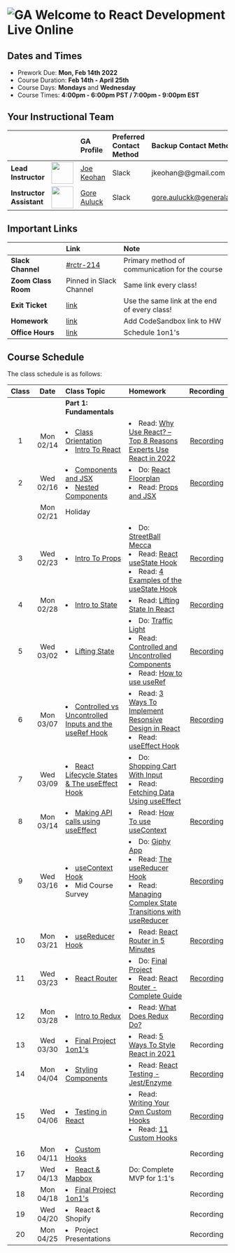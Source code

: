 # ![GA](https://ga-dash.s3.amazonaws.com/production/assets/logo-9f88ae6c9c3871690e33280fcf557f33.png) Welcome to React Development Live Online

## Dates and Times

* Prework Due: **Mon, Feb 14th 2022**
* Course Duration: **Feb 14th - April 25th**
* Course Days: **Mondays** and **Wednesday**
* Course Times: **4:00pm - 6:00pm PST / 7:00pm - 9:00pm EST**

## Your Instructional Team

| | | GA Profile | Preferred Contact Method | Backup Contact Method |
| :--- | :--- | :--- | :--- | :--- |
| **Lead Instructor** | <img src="https://i.imgur.com/QYb5xoN.png" height="50"> | [Joe Keohan](https://generalassemb.ly/instructors/joe-keohan/7866) | Slack | jkeohan@@gmail.com|
| **Instructor Assistant** | <img src="https://i.imgur.com/XcoYK0D.png" height="50"> |[Gore Auluck](https://generalassemb.ly/instructors/nathaniel-stack/22752) | Slack | gore.auluckk@generalassemb.ly|

## Important Links

| | Link | Note |
| :--- | :--- | :--- |
| **Slack Channel** | [#rctr-214]() | Primary method of communication for the course |
| **Zoom Class Room** | Pinned in Slack Channel | Same link every class! |
| **Exit Ticket** | [link](https://forms.gle/gRqsKNL3UXcozRS38) | Use the same link at the end of every class! |
| **Homework** | [link](https://docs.google.com/spreadsheets/d/1d4JVrnePPau9VtGB-aHjp7hE4CijMgGwC0fo45TxaKo/edit#gid=566709901) | Add CodeSandbox link to HW |
| **Office Hours** | [link](https://docs.google.com/spreadsheets/d/1d4JVrnePPau9VtGB-aHjp7hE4CijMgGwC0fo45TxaKo/edit#gid=1977257351) | Schedule 1on1's |

## Course Schedule

The class schedule is as follows:

| Class | Date | Class Topic | Homework | Recording |
| :---: | :---: | :--- | :--- | :---: |
||| **Part 1: Fundamentals** |
| 1  | Mon 02/14 | <li>[Class Orientation](https://github.com/jkeohan/rctr-2-14-22/blob/main/w01d01/orientation.md)</li><li>[Intro To React](https://github.com/jkeohan/rctr-2-14-22/blob/main/w01d01/intro-to-react.md)</li>| <li>Read: [Why Use React? – Top 8 Reasons Experts Use React in 2022](https://www.monocubed.com/why-use-react/)</li>| [Recording](https://generalassembly.zoom.us/rec/share/9vS8Zm_CIJnP3pwR6QEnOlf3qYYjYchWuQvo4HCp1PFbDqClrB1ZCsDOD0Ofnjjb.B8njIJJbEyqfrBaQ)|
| 2  | Wed 02/16 | <li>[Components and JSX](https://github.com/jkeohan/rctr-2-14-22/blob/main/w01d02/components-and-jsx.md)</li><li>[Nested Components](https://github.com/jkeohan/rctr-2-14-22/blob/main/w01d02/nested-compnents.md)</li>| <li>Do: [React Floorplan](https://github.com/jkeohan/rctr-2-14-22/blob/main/homework/w01/react-floorplan.md)</li><li>Read: [Props and JSX](https://www.freecodecamp.org/news/react-components-jsx-props-for-beginners/)</li> | [Recording](https://generalassembly.zoom.us/rec/share/Sa3g-J_-w0dKLnmtINsh14WCzk3NIyCwD6KMjMFv0rxmC9WzLkl6yTqs__dVaDGi.ZLI2xXktRT74Ept7)|
| | Mon 02/21| Holiday |||
|3 | Wed 02/23| <li>[Intro To Props](https://github.com/jkeohan/rctr-2-14-22/blob/main/w02d03/intro-to-props.md)</li>| <li>Do: [StreetBall Mecca](https://github.com/jkeohan/rctr-2-14-22/blob/main/homework/w02/streetball-mecca.md)</li> <li>Read: [React useState Hook](https://www.robinwieruch.de/react-usestate-hook)<li>Read: [4 Examples of the useState Hook](https://daveceddia.com/usestate-hook-examples/)</li>| [Recording](https://generalassembly.zoom.us/rec/share/_-vzAPLn5nlgNn91_PMAdMYBmlnfeGoi4Z6x7Tbajk1Mp_Zc00ALCNccsRg2XlwO.yMd8DCeY0hMIP3Gh)|
|4 | Mon 02/28|<li>[Intro to State](https://github.com/jkeohan/rctr-2-14-22/blob/main/w03d04/intro-to-state.md)</li>| <li>Read: [Lifting State In React](https://www.robinwieruch.de/react-lift-state)</li> |[Recording](https://generalassembly.zoom.us/rec/share/dr_6EzWgHg4Q-wnK0Xr6PpL3lIfVtitSF3A5Qh045GVzQHr3-NQMVplG54CgBtiX.qZG5XrcauWPlrpsA)|
|5 | Wed 03/02|<li>[Lifting State](https://github.com/jkeohan/rctr-2-14-22/blob/main/w03d05/lifting-state.md)</li>|  <li> Do: [Traffic Light](https://github.com/jkeohan/rctr-2-14-22/blob/main/homework/w03/traffic_light.md)</li><li>Read: [Controlled and Uncontrolled Components](https://medium.com/tech-tajawal/controlled-and-uncontrolled-components-in-react-6d5f260b46dd)</li><li>Read: [How to use useRef](https://www.robinwieruch.de/react-ref?utm_campaign=Robin%20Wieruch%20-%20A%20Developer%27s%20Newsletter&utm_medium=email&utm_source=Revue%20newsletter)</li> |[Recording](https://generalassembly.zoom.us/rec/share/-M6JoEqE3WT81HDrYPyr13g8GALhB4gdwgKImJZyV-eBGdNPjW2L3ahl5bMAFYs.xuOyyOzWKo3XD4eA)|
|6 | Mon 03/07|<li>[Controlled vs Uncontrolled Inputs and the useRef Hook](https://github.com/jkeohan/rctr-2-14-22/blob/main/w04d06/controlled-uncontrolled-forms.md)</li>|<li>Read: [3 Ways To Implement Resonsive Design in React](https://itnext.io/3-ways-to-implement-responsive-design-in-your-react-app-bcb6ee7eb424)</li><li>Read: [useEffect Hook](https://www.robinwieruch.de/react-hooks)</li>| [Recording](https://generalassembly.zoom.us/rec/share/gST_3J0wKbJ6riU-DzmwLJsFCKpYzCGFgUBWOEfXOQtyM25yd34JcFbMPvB8RzFn.xzfUSgZz5dN0OvOt?startTime=1646697635000)|
|7 | Wed 03/09|<li>[React Lifecycle States & The useEffect Hook](https://github.com/jkeohan/rctr-2-14-22/blob/main/w04d07/intro-to-the-component.lfiecycle.md)</li> | <li> Do: [Shopping Cart With Input](https://github.com/jkeohan/rctr-2-14-22/blob/main/homework/w04/shoppingCart_with_input.md)</li><li>Read: [Fetching Data Using useEffect](https://www.robinwieruch.de/react-hooks-fetch-data)</li>|[Recording](https://generalassembly.zoom.us/rec/share/f1vbU7tk3vs0w96lfrJvkLSO3lGmR2MIdp0W--lOhuyGI5lYxuBUJFBBTHuBTRgV.UQNqPJ9pgOktXlxw?startTime=1646870530000)|
|8 | Mon 03/14|<li>[Making API calls using useEffect](https://github.com/jkeohan/rctr-2-14-22/blob/main/w05d08/intro-to-fetching-data.md)</li>|<li>Read: [How To use useContext](https://www.robinwieruch.de/react-usecontext-hook)</li>|[Recording](https://generalassembly.zoom.us/rec/share/7Hlmz1C4hy5D_hVwvTIOjHk4KlNlM89Shu1uyZeeD0nlEalX9g3hz1V0mAQjhNrE.t907_xpbazHS3JyX?startTime=1647298954000)|
|9 | Wed 03/16| <li>[useContext Hook](https://github.com/jkeohan/rctr-2-14-22/blob/main/w05d09/intro-to-useContent.md)</li><li>Mid Course Survey</li>|<li>Do: [Giphy App](https://github.com/jkeohan/rctr-2-14-22/blob/main/homework/w05/giphy.md)</li><li> Read: [The useReducer Hook](https://www.robinwieruch.de/react-usereducer-hook) </li> <li>Read: [Managing Complex State Transitions with useReducer](<https://medium.com/swlh/react-managing-complex-state-transitions-with-usereducer-e37536b12944>)</li> |[Recording](https://generalassembly.zoom.us/rec/share/LkP2TM9dw3x_0s4dRPItNizHOsbtyv19Yjyto-XYlCoIJg-2pXF3peSPNUVBO_qt.t4BsYIWVJT1m0HUF?startTime=1647471730000)|
|10 | Mon 03/21|<li>[useReducer Hook](https://github.com/jkeohan/rctr-2-14-22/blob/main/w06d10/intro-to-useReducer.md)</li>|<li>Read: [React Router in 5 Minutes](https://www.freecodecamp.org/news/react-router-in-5-minutes/)</li>|[Recording](https://generalassembly.zoom.us/rec/share/IMlRCwN4KK87nYDq4D8a1QOQC4DNTIEI5D3najsAs-CYQLq-2duBhf6YGuCImuLr.BvkUEVfd2TUY6Ubh?startTime=1647903967000)|
|11 | Wed 03/23|<li>[React Router](https://github.com/jkeohan/rctr-2-14-22/blob/main/w06d11/intro-to-react-router.md)</li>|<li>Do: [Final Project](https://github.com/jkeohan/rctr-final-project)</li><li>Read: [React Router - Complete Guide](https://www.sitepoint.com/react-router-complete-guide/)</li>|[Recording](https://generalassembly.zoom.us/rec/share/V7JW-rV6OiUpwBEBTHjnkR1jCOCU8HP63I5s3HBGWqsE1ysJy90_5TkTHmPjdkdH.ShhojmR5INjSwNLt?startTime=1648076438000)|
|12 | Mon 03/28|<li>[Intro to Redux](https://github.com/jkeohan/rctr-2-14-22/blob/main/w07d12/intro-to-redux.md)</li>|<li>Read: [What Does Redux Do?](https://daveceddia.com/what-does-redux-do/)</li>|[Recording](https://generalassembly.zoom.us/rec/share/jg-Fji-DtzZTNjzMfBnRJ5MtyTGaAMaSXsaX50pV6s5_Hb-4-sXpNe6H8kfjbB0.7g-wBD8VFDRjXXKC?startTime=1648508441000)|
|13 | Wed 03/30|<li>[Final Project 1on1's](https://docs.google.com/spreadsheets/d/1d4JVrnePPau9VtGB-aHjp7hE4CijMgGwC0fo45TxaKo/edit?userstoinvite=bgirldefy@yahoo.com&actionButton=1#gid=367518296)</li>|<li>Read: [5 Ways To Style React in 2021](https://www.freecodecamp.org/news/how-to-style-react-apps-with-css/#:~:text=Inline%20styles%20are%20the%20most,stylesheet%20also%20have%20higher%20precedence.)|Recording|
|14 | Mon 04/04|<li>[Styling Components](https://github.com/jkeohan/rctr-2-14-22/blob/main/w08d14/intro-to-styled-components.md)</li>|<li>Read: [React Testing - Jest/Enzyme](https://medium.com/javascript-in-plain-english/testing-in-react-part-1-types-tools-244107abf0c6)</li> |[Recording](https://generalassembly.zoom.us/rec/share/aznxHCPT5FXLkSd7djZah78cJo9TRL2db-K98vYNKnxconPAZ5qu_Rkk7yGud5Dc.JNFVT39YhA_J6dwO?startTime=1649113450000)|
|15 | Wed 04/06|<li>[Testing in React](https://github.com/jkeohan/rctr-2-14-22/blob/main/w08d15/intro-to-testing-in-react.md)</li>|<li>Read: [Writing Your Own Custom Hooks](https://blog.bitsrc.io/writing-your-own-custom-hooks-4fbcf77e112e)</li><li>Read: [11 Custom Hooks](https://blog.bitsrc.io/11-useful-custom-react-hooks-for-your-next-app-c66307cf0f0c)</li> |[Recording](https://generalassembly.zoom.us/rec/share/o8_TYinHy0P7sfZkXDAGX3Oe13VTuKvSaAFF-Gz6miF8Yng9AJG0O6wbsLcL7kq9.4ltxfjNcBIOq5cID?startTime=1649285984000)|
|16 | Mon 04/11|<li>[Custom Hooks](https://github.com/jkeohan/rctr-2-14-22/blob/main/w09d16/intro-to-custom-hooks.md)</li>||Recording|
|17 | Wed 04/13|<li>[React & Mapbox](https://github.com/jkeohan/rctr-2-14-22/blob/main/w09d17/intro-to-mapbox.md)</li>|Do: Complete MVP for 1:1's|Recording|
|18 | Mon 04/18|<li>[Final Project 1on1's](https://docs.google.com/spreadsheets/d/1d4JVrnePPau9VtGB-aHjp7hE4CijMgGwC0fo45TxaKo/edit?userstoinvite=bgirldefy@yahoo.com&actionButton=1#gid=1711570661)</li>||Recording|
|19 | Wed 04/20|<li>React & Shopify</li>||Recording|
|20 | Mon 04/25|<li>Project Presentations</li>||Recording|

<!--  -->

<!-- <li>Read: [D3 & React](https://wattenberger.com/blog/react-and-d3#creating-svg-elements)</li>  -->
